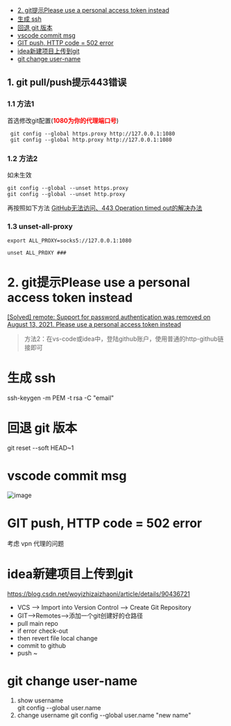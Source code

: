 - [2. git提示Please use a personal access token instead](#2-git提示please-use-a-personal-access-token-instead)
- [生成 ssh](#生成-ssh)
- [回退 git 版本](#回退-git-版本)
- [vscode commit msg](#vscode-commit-msg)
- [GIT push, HTTP code = 502 error](#git-push-http-code--502-error)
- [idea新建项目上传到git](#idea新建项目上传到git)
- [git change user-name](#git-change-user-name)

<!-- # 一.常见问题 -->

## 1. git pull/push提示443错误
### 1.1 方法1
首选修改git配置(<b style='color:red'>1080为你的代理端口号</b>)
```
 git config --global https.proxy http://127.0.0.1:1080
 git config --global http.proxy http://127.0.0.1:1080
```

### 1.2 方法2
如未生效
```
git config --global --unset https.proxy
git config --global --unset http.proxy
```
再按照如下方法
[GitHub无法访问、443 Operation timed out的解决办法](https://juejin.cn/post/6844904193170341896)

### 1.3 unset-all-proxy
```
export ALL_PROXY=socks5://127.0.0.1:1080

unset ALL_PROXY ###
```


# 2. git提示Please use a personal access token instead
[[Solved] remote: Support for password authentication was removed on August 13, 2021. Please use a personal access token instead](https://exerror.com/remote-support-for-password-authentication-was-removed-on-august-13-2021-please-use-a-personal-access-token-instead/)

> 方法2：在vs-code或idea中，登陆github账户，使用普通的http-github链接即可

# 生成 ssh
 ssh-keygen -m PEM -t rsa -C "email"  

# 回退 git 版本
git reset --soft HEAD~1

# vscode commit msg
![image](https://user-images.githubusercontent.com/37357447/180382244-bafdc0a8-af43-4cb0-a908-abae03ccdb31.png)

# GIT push, HTTP code = 502 error
考虑 vpn 代理的问题

# idea新建项目上传到git
https://blog.csdn.net/woyizhizaizhaoni/article/details/90436721
+ VCS --> Import into Version Control --> Create Git Repository 
+ GIT-->Remotes-->添加一个git创建好的仓路径
+ pull main repo
+ if error check-out
+ then revert file local change
+ commit to github
+ push ~

# git change user-name
1. show username   
   git config --global user.name
2. change username 
   git config --global user.name "new name" 
